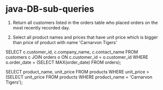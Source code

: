 # java-DB-sub-queries

1. Return all customers listed in the orders table who placed orders on the most recently recorded day. 

2. Select all product names and prices that have unit price which is bigger than price of product with name 'Carnarvon Tigers'




SELECT c.customer_id, c.company_name, c.contact_name FROM customers c
	JOIN orders o ON c.customer_id = o.customer_id
	WHERE o.order_date = (SELECT MAX(order_date) FROM orders);

SELECT product_name, unit_price FROM products 
	WHERE unit_price >
	(SELECT unit_price FROM products WHERE product_name = 'Carnarvon Tigers');

